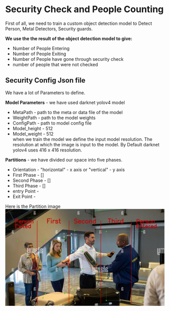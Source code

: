 # Security Check and People Counting

First of all, we need to train a custom object detection model to Detect Person, Metal Detectors, Security guards.

**We use the the result of the object detection model to give:**
+ Number of People Entering
+ Number of People Exiting
+ Number of People have gone through security check
+ number of people that were not checked
## Security Config Json file
We have a lot of Parameters to define.

**Model Parameters** - we have used darknet yolov4 model
 * MetaPath - path to the meta or data file of the model
 * WeightPath - path to the model weights
 * ConfigPath - path to model config file
 * Model_height - 512
 * Model_weight - 512  
 when we train the model we define the input model resolution. The resolution at which the image is input to the model. By Default darknet yolov4 uses 416 x 416 resolution.

**Partitions** - we have divided our space into five phases.
  * Orientation - "horizontal" - x axis or "vertical" - y axis
  * First Phase - []
  * Second Phase - []
  * Third Phase - []
  * entry Point - 
  *  Exit Point -

   
Here is the Partition image
![Partition image](https://github.com/sidmangla/People_Counting/blob/main/sec.jpg)
